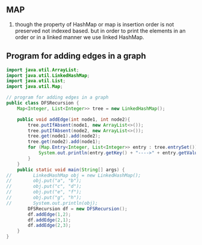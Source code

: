 ## MAP
1. though the property of HashMap or map is insertion order is not preserved not indexed based. but in order to print the elements in an order or in a linked manner we use linked HashMap.

## Program for adding edges in a graph
```java
import java.util.ArrayList;
import java.util.LinkedHashMap;
import java.util.List;
import java.util.Map;

// program for adding edges in a graph
public class DFSRecursion {
    Map<Integer, List<Integer>> tree = new LinkedHashMap();

    public void addEdge(int node1, int node2){
        tree.putIfAbsent(node1, new ArrayList<>());
        tree.putIfAbsent(node2, new ArrayList<>());
        tree.get(node1).add(node2);
        tree.get(node2).add(node1);
        for (Map.Entry<Integer, List<Integer>> entry : tree.entrySet()){
            System.out.println(entry.getKey() + "---->" + entry.getValue());
        }
    }
    public static void main(String[] args) {
//        LinkedHashMap obj = new LinkedHashMap();
//        obj.put("a", "b");
//        obj.put("c", "d");
//        obj.put("e", "f");
//        obj.put("g", "h");
//        System.out.println(obj);
        DFSRecursion df = new DFSRecursion();
        df.addEdge(1,2);
        df.addEdge(2,1);
        df.addEdge(2,3);
    }
}
```
